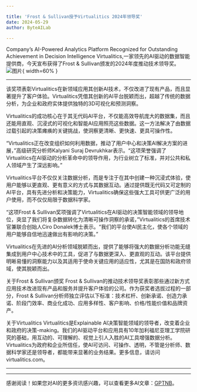 ```yaml
---

title: 'Frost & Sullivan授予Virtualitics 2024年领导奖'
date: 2024-05-29
author: ByteAILab

---
```


Company’s AI-Powered Analytics Platform Recognized for Outstanding Achievement in Decision Intelligence
Virtualitics,一家领先的AI驱动的数据智能提供商，今天宣布获得了Frost & Sullivan颁发的2024年度推动技术领导奖。![图片](https://ai-techpark.com/wp-content/uploads/2024/05/ai-1-960x540.jpg){ width=60% }

---
该奖项表彰Virtualitics在新领域应用其创新AI技术，不仅改进了现有产品，而且显著提升了客户体验。Virtualitics凭借其创新的AI平台脱颖而出，超越了传统的数据分析，为企业和政府实体提供独特的3D可视化和预测洞察。

Virtualitics的成功核心在于其无代码AI平台，不仅能高效导航庞大的数据集，而且还能用直观、沉浸式的可视化和智能AI应用照亮这些数据。这一方法解决了由数据过载引起的决策瘫痪的关键挑战，使洞察更清晰、更快速、更具可操作性。

“Virtualitics正在改变组织如何利用数据，推动了用户中心和决策AI解决方案的进展，”高级研究分析师Kalyani Suraj Devrukhkar表示。“这项荣誉强调了Virtualitics在AI驱动的分析革命中的领导作用，为行业树立了标准，并对公共和私人领域产生了深远影响。”

Virtualitics平台不仅仅关注数据分析，而是专注于在其中创建一种沉浸式体验，使用户能够以更直观、更有意义的方式与其数据互动。通过提供既无代码又可定制的AI平台，具有先进分析和决策能力，Virtualitics确保这些强大工具可供更广泛的用户使用，而不仅仅局限于数据科学家。

“这项Frost & Sullivan奖项强调了Virtualitics在AI驱动的决策智能领域的领导地位，突显了我们将复杂数据转化为清晰可操作洞察的承诺，”Virtualitics的首席技术官兼联合创始人Ciro Donalek博士表示。“我们的平台使AI民主化，使各个领域的用户能够自信地迅速做出有影响的决策。”

Virtualitics在先进的AI分析领域脱颖而出，提供了能够将强大的数据分析功能无缝集成到用户中心技术中的工具，促进了与数据更深入、更直观的互动。该平台提供明晰易懂的洞察能力以及其适用于使命关键应用的适应性，尤其是在国防和政府领域，使其脱颖而出。

关于Frost & Sullivan颁奖
Frost & Sullivan的推动技术领导奖表彰那些通过新方式应用技术改进现有产品和服务并提升客户体验的公司。作为获奖者选拔过程的一部分，Frost & Sullivan分析师独立评估以下标准：技术杠杆、创新承诺、创造力承诺、阶段门效率、商业化成功、应用多样性、客户影响、价格/性能价值和品牌资产。

关于Virtualitics
Virtualitics是Explainable AI决策智能领域的领导者，改变着企业和政府的决策-making。我们的AI驱动平台和应用具有10年加利福尼亚理工学院研究的基础，用互动的、可理解的、视觉上引人入胜的AI工具增强数据分析。Virtualitics为政府和企业所信任，使AI可访问、可操作、透明，不管是分析师、数据科学家还是领导者，都能带来显著的业务结果。更多信息，请访问virtualitics.com。


---
---
感谢阅读！如果您对AI的更多资讯感兴趣，可以查看更多AI文章：[GPTNB](https://gptnb.com)。